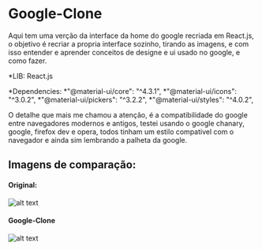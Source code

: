 
# Google-Clone
Aqui tem uma verção da interface da home do google recriada em React.js, o objetivo é recriar a propria interface sozinho, tirando as imagens, e com isso entender e aprender conceitos de designe e ui usado no google, e como fazer.

*LIB: React.js

*Dependencies: 
  *"@material-ui/core": "^4.3.1",
  *"@material-ui/icons": "^3.0.2",
  *"@material-ui/pickers": "^3.2.2",
  *"@material-ui/styles": "^4.0.2",
  
 O detalhe que mais me chamou a atenção, é a compatibilidade do google entre navegadores modernos e antigos, testei usando o google chanary, google, firefox dev e opera, todos tinham um estilo compativel com o navegador e ainda sim lembrando a palheta da google.
 
 ## Imagens de comparação: 
 
 #### Original:
 ![alt text](https://cdn.discordapp.com/attachments/435314837216690186/639465789476438068/f2aa8d81-7348-47c4-bfcf-cf696f627793.png)
 
 #### Google-Clone
  ![alt text](https://cdn.discordapp.com/attachments/435314837216690186/639465817456508938/0585011c-3c65-4250-a9a8-f461b3ff9248.png)
